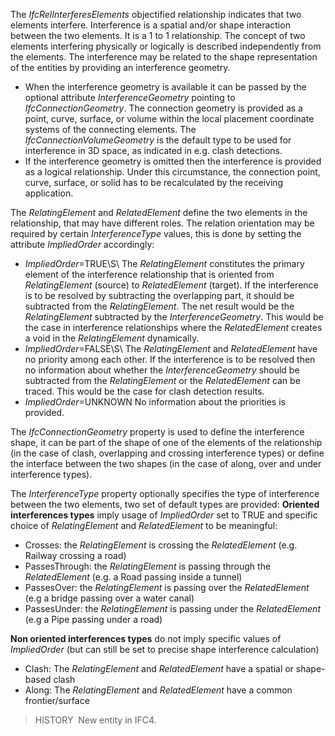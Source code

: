 The _IfcRelInterferesElements_ objectified relationship indicates that two elements interfere. Interference is a spatial and/or shape interaction between the two elements. It is a 1 to 1 relationship. The concept of two elements interfering physically or logically is described independently from the elements. The interference may be related to the shape representation of the entities by providing an interference geometry.  
  
* When the interference geometry is available it can be passed by the optional attribute _InterferenceGeometry_ pointing to _IfcConnectionGeometry_. The connection geometry is provided as a point, curve, surface, or volume within the local placement coordinate systems of the connecting elements. The _IfcConnectionVolumeGeometry_ is the default type to be used for interference in 3D space, as indicated in e.g. clash detections.  
* If the interference geometry is omitted then the interference is provided as a logical relationship. Under this circumstance, the connection point, curve, surface, or solid has to be recalculated by the receiving application.  
  
The _RelatingElement_ and _RelatedElement_ define the two elements in the relationship, that may have different roles. The relation orientation may be required by certain _InterferenceType_ values, this is done  by setting the attribute _ImpliedOrder_ accordingly:
  
* _ImpliedOrder_=TRUE\S\  The _RelatingElement_ constitutes the primary element of the interference relationship that is oriented from _RelatingElement_ (source) to _RelatedElement_ (target). If the interference is to be resolved by subtracting the overlapping part, it should be subtracted from the _RelatingElement_. The net result would be the _RelatingElement_ subtracted by the _InterferenceGeometry_. This would be the case in interference relationships where the _RelatedElement_ creates a void in the _RelatingElement_ dynamically.  
* _ImpliedOrder_=FALSE\S\  The _RelatingElement_ and _RelatedElement_ have no priority among each other. If the interference is to be resolved then no information about whether the _InterferenceGeometry_ should be subtracted from the _RelatingElement_ or the _RelatedElement_ can be traced. This would be the case for clash detection results.  
* _ImpliedOrder_=UNKNOWN No information about the priorities is provided.  
 
The _IfcConnectionGeometry_ property is used to define the interference shape, it can be part of the shape of one of the elements of the relationship (in the case of clash, overlapping and crossing interference types) or define the interface between the two shapes (in the case of along, over and under interference types).

The _InterferenceType_ property optionally specifies the type of interference between the two elements, two set of default types are provided:
**Oriented interferences types** imply usage of _ImpliedOrder_ set to TRUE and specific choice of _RelatingElement_ and _RelatedElement_ to be meaningful:
* Crosses: the _RelatingElement_ is crossing the _RelatedElement_ (e.g. Railway crossing a road)
* PassesThrough: the _RelatingElement_ is passing through the _RelatedElement_ (e.g. a Road passing inside a tunnel)
* PassesOver: the _RelatingElement_ is passing over the _RelatedElement_ (e.g a bridge passing over a water canal)
* PassesUnder: the _RelatingElement_ is passing under the _RelatedElement_ (e.g a Pipe passing under a road)

**Non oriented interferences types** do not imply specific values of _ImpliedOrder_ (but can still be set to precise shape interference calculation)
* Clash: The _RelatingElement_ and _RelatedElement_ have a spatial or shape-based clash
* Along: The _RelatingElement_ and _RelatedElement_ have a common frontier/surface
 
> HISTORY&nbsp; New entity in IFC4.
